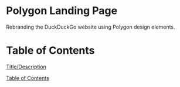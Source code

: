 <a name="description"/>

# Polygon Landing Page
Rebranding the DuckDuckGo website using Polygon design elements.

<a name="toc"/>

# Table of Contents
[Title/Description](#description)

[Table of Contents](#toc)
